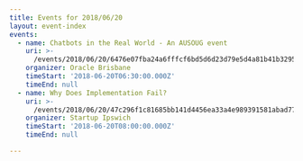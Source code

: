 ```yaml
---
title: Events for 2018/06/20
layout: event-index
events:
  - name: Chatbots in the Real World - An AUSOUG event
    uri: >-
      /events/2018/06/20/6476e07fba24a6fffcf6bd5d6d23d79e5d4a81b41b32950821573b95bfdde997
    organizer: Oracle Brisbane
    timeStart: '2018-06-20T06:30:00.000Z'
    timeEnd: null
  - name: Why Does Implementation Fail?
    uri: >-
      /events/2018/06/20/47c296f1c81685bb141d4456ea33a4e989391581abad77466767bddffb70b7bf
    organizer: Startup Ipswich
    timeStart: '2018-06-20T08:00:00.000Z'
    timeEnd: null

---
```

